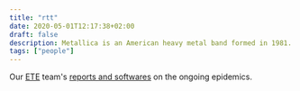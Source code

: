 ```yaml
---
title: "rtt"
date: 2020-05-01T12:17:38+02:00
draft: false
description: Metallica is an American heavy metal band formed in 1981.
tags: ["people"]
---
```


Our [ETE](https://www.mivegec.ird.fr/fr/contact/160-francais/equipes/1205-ete) team's [reports and softwares](http://covid-ete.ouvaton.org/index_en.html) on the ongoing epidemics. 
